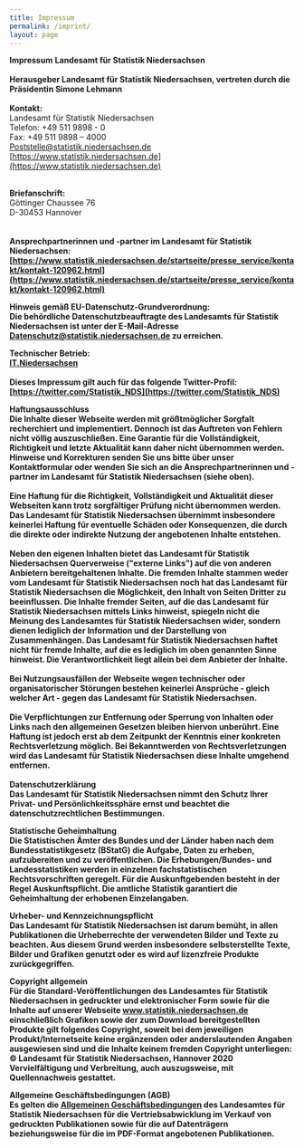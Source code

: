 ```yaml
---
title: Impressum
permalink: /imprint/
layout: page
---
```


<b>Impressum</b>
<b>Landesamt für Statistik Niedersachsen</b>
<br>
<br>
<b>Herausgeber Landesamt für Statistik Niedersachsen,
vertreten durch die Präsidentin Simone Lehmann</b>
<br>
<br>
<b>Kontakt:</b>
<br>
Landesamt für Statistik Niedersachsen<br>
Telefon: +49 511 9898 - 0<br>
Fax: +49 511 9898 – 4000<br>
[Poststelle@statistik.niedersachsen.de](mailto:Poststelle@statistik.niedersachsen.de)<br>
[https://www.statistik.niedersachsen.de](https://www.statistik.niedersachsen.de)<br>
<br>


<b>Briefanschrift:</b><br>
Göttinger Chaussee 76<br>
D-30453 Hannover<br>
<br>
<br>
<b>Ansprechpartnerinnen und -partner im Landesamt für Statistik Niedersachsen:<b>
<br>
 [https://www.statistik.niedersachsen.de/startseite/presse_service/kontakt/kontakt-120962.html](https://www.statistik.niedersachsen.de/startseite/presse_service/kontakt/kontakt-120962.html)
<br>

<b>Hinweis gemäß EU-Datenschutz-Grundverordnung:</b><br>
Die behördliche Datenschutzbeauftragte des Landesamts für Statistik Niedersachsen ist unter der E-Mail-Adresse [Datenschutz@statistik.niedersachsen.de](mailtoDatenschutz@statistik.niedersachsen.de) zu erreichen.
<br>

<b>Technischer Betrieb:</b><br>
[IT.Niedersachsen](http://www.it.niedersachsen.de/)
<br><br>
<b>Dieses Impressum gilt auch für das folgende Twitter-Profil:<b>
<br>
[https://twitter.com/Statistik_NDS](https://twitter.com/Statistik_NDS)
<br>

<b>Haftungsausschluss</b><br>
Die Inhalte dieser Webseite werden mit größtmöglicher Sorgfalt recherchiert und implementiert. Dennoch ist das Auftreten von Fehlern nicht völlig auszuschließen. Eine Garantie für die Vollständigkeit, Richtigkeit und letzte Aktualität kann daher nicht übernommen werden. Hinweise und Korrekturen senden Sie uns bitte über unser Kontaktformular oder wenden Sie sich an die Ansprechpartnerinnen und -partner im Landesamt für Statistik Niedersachsen (siehe oben).
<br>
<br>
Eine Haftung für die Richtigkeit, Vollständigkeit und Aktualität dieser Webseiten kann trotz sorgfältiger Prüfung nicht übernommen werden. Das Landesamt für Statistik Niedersachsen übernimmt insbesondere keinerlei Haftung für eventuelle Schäden oder Konsequenzen, die durch die direkte oder indirekte Nutzung der angebotenen Inhalte entstehen.
<br>
<br>
Neben den eigenen Inhalten bietet das Landesamt für Statistik Niedersachsen Querverweise ("externe Links") auf die von anderen Anbietern bereitgehaltenen Inhalte. Die fremden Inhalte stammen weder vom Landesamt für Statistik Niedersachsen noch hat das Landesamt für Statistik Niedersachsen die Möglichkeit, den Inhalt von Seiten Dritter zu beeinflussen. Die Inhalte fremder Seiten, auf die das Landesamt für Statistik Niedersachsen mittels Links hinweist, spiegeln nicht die Meinung des Landesamtes für Statistik Niedersachsen wider, sondern dienen lediglich der Information und der Darstellung von Zusammenhängen. Das Landesamt für Statistik Niedersachsen haftet nicht für fremde Inhalte, auf die es lediglich im oben genannten Sinne hinweist. Die Verantwortlichkeit liegt allein bei dem Anbieter der Inhalte.
<br>
<br>
Bei Nutzungsausfällen der Webseite wegen technischer oder organisatorischer Störungen bestehen keinerlei Ansprüche - gleich welcher Art - gegen das Landesamt für Statistik Niedersachsen.
<br>
<br>
Die Verpflichtungen zur Entfernung oder Sperrung von Inhalten oder Links nach den allgemeinen Gesetzen bleiben hiervon unberührt. Eine Haftung ist jedoch erst ab dem Zeitpunkt der Kenntnis einer konkreten Rechtsverletzung möglich. Bei Bekanntwerden von Rechtsverletzungen wird das Landesamt für Statistik Niedersachsen diese Inhalte umgehend entfernen.
<br>
<br>
<b>Datenschutzerklärung</b><br>
Das Landesamt für Statistik Niedersachsen nimmt den Schutz Ihrer Privat- und Persönlichkeitssphäre ernst und beachtet die datenschutzrechtlichen Bestimmungen.
<br>

<b>Statistische Geheimhaltung</b><br>
Die Statistischen Ämter des Bundes und der Länder haben nach dem Bundesstatistikgesetz (BStatG) die Aufgabe, Daten zu erheben, aufzubereiten und zu veröffentlichen. Die Erhebungen/Bundes- und Landesstatistiken werden in einzelnen fachstatistischen Rechtsvorschriften geregelt. Für die Auskunftgebenden besteht in der Regel Auskunftspflicht. Die amtliche Statistik garantiert die Geheimhaltung der erhobenen Einzelangaben.
<br>

<b>Urheber- und Kennzeichnungspflicht</b><br>
Das Landesamt für Statistik Niedersachsen ist darum bemüht, in allen Publikationen die Urheberrechte der verwendeten Bilder und Texte zu beachten. Aus diesem Grund werden insbesondere selbsterstellte Texte, Bilder und Grafiken genutzt oder es wird auf lizenzfreie Produkte zurückgegriffen.
<br>

<b>Copyright allgemein</b><br>
Für die Standard-Veröffentlichungen des Landesamtes für Statistik Niedersachsen in gedruckter und elektronischer Form sowie für die Inhalte auf unserer Webseite www.statistik.niedersachsen.de einschließlich Grafiken sowie der zum Download bereitgestellten Produkte gilt folgendes Copyright, soweit bei dem jeweiligen Produkt/Internetseite keine ergänzenden oder anderslautenden Angaben ausgewiesen sind und die Inhalte keinem fremden Copyright unterliegen:
<br>
© Landesamt für Statistik Niedersachsen, Hannover 2020
Vervielfältigung und Verbreitung, auch auszugsweise, mit Quellennachweis gestattet.
<br>

<b>Allgemeine Geschäftsbedingungen (AGB)</b><br>
Es gelten die [Allgemeinen Geschäftsbedingungen](https://www.statistik.niedersachsen.de/download/49219) des Landesamtes für Statistik Niedersachsen für die Vertriebsabwicklung im Verkauf von gedruckten Publikationen sowie für die auf Datenträgern beziehungsweise für die im PDF-Format angebotenen Publikationen.

